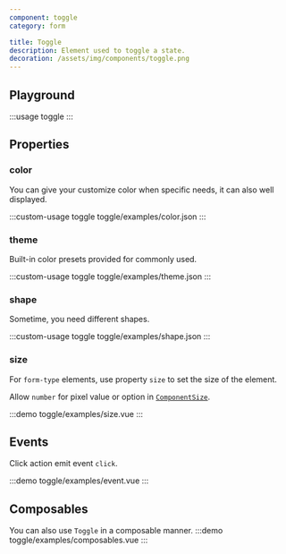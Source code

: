 ```yaml
---
component: toggle
category: form

title: Toggle
description: Element used to toggle a state.
decoration: /assets/img/components/toggle.png
---
```


## Playground
:::usage toggle
:::

## Properties

### color
You can give your customize color when specific needs, it can also well displayed.

:::custom-usage toggle
toggle/examples/color.json
:::

### theme
Built-in color presets provided for commonly used.

:::custom-usage toggle
toggle/examples/theme.json
:::

### shape
Sometime, you need different shapes.

:::custom-usage toggle
toggle/examples/shape.json
:::

### size
For `form-type` elements, use property `size` to set the size of the element. 

Allow `number` for pixel value or option in [`ComponentSize`](https://github.com/Kythuen/white-block/blob/main/packages/core/src/components/types.ts).

:::demo
toggle/examples/size.vue
:::

## Events
Click action emit event `click`.

:::demo
toggle/examples/event.vue
:::


## Composables
You can also use `Toggle` in a composable manner.
:::demo
toggle/examples/composables.vue
:::
